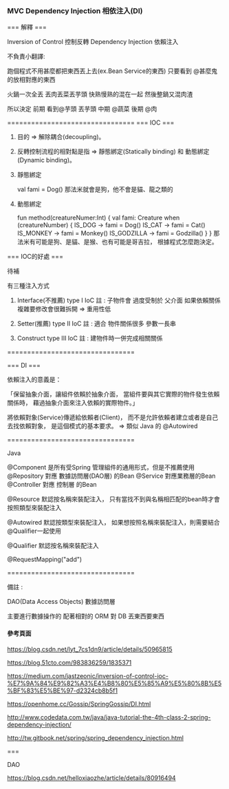 ### MVC Dependency Injection 相依注入(DI) ###

=== 解釋 ===

Inversion of Control 控制反轉
Dependency Injection 依賴注入

不負責小翻譯:

跑個程式不用甚麼都把東西丟上去(ex.Bean Service的東西)
只要看到 @甚麼鬼 的放相對應的東西

火鍋一次全丟 丟肉丟菜丟芋頭 快熟慢熟的混在一起
然後整鍋又混肉渣

所以決定 
前期 看到@芋頭 丟芋頭
中期 @蔬菜
後期 @肉

================================
=== IOC ===

1. 目的 => 解除耦合(decoupling)。
2. 反轉控制流程的相對點是指 => 靜態綁定(Statically binding) 和 動態綁定(Dynamic binding)。
3. 靜態綁定

    val fami = Dog()
    那法米就會是狗，他不會是貓、龍之類的

4. 動態綁定

    fun method(creatureNumer:Int) {
        val fami: Creature
        when (creatureNumber) {
            IS_DOG -> fami = Dog()
            IS_CAT -> fami = Cat()
            IS_MONKEY -> fami = Monkey()
            IS_GODZILLA -> fami = Godzilla()
        }
    }
    那法米有可能是狗、是貓、是猴、也有可能是哥吉拉，
    根據程式怎麼跑決定。


=== IOC的好處 ===

待補


有三種注入方式

1. Interface(不推薦)
type I IoC
註 : 
子物件會 過度受制於 父介面
如果依賴關係複雜要修改會很難拆開 => 重用性低

2. Setter(推薦)
type II IoC
註 : 適合 物件關係很多 參數一長串

3. Construct
type III IoC
註 : 建物件時一併完成相關關係

================================

=== DI ===

依賴注入的意義是：

「保留抽象介面，讓組件依賴於抽象介面，
當組件要與其它實際的物件發生依賴關係時，
藉過抽象介面來注入依賴的實際物件。」 

將依賴對象(Service)傳遞給依賴者(Client)，
而不是允許依賴者建立或者是自己去找依賴對象，
是這個模式的基本要求。
=> 類似 Java 的 @Autowired

================================


Java

@Component 是所有受Spring 管理組件的通用形式，但是不推薦使用
@Repository 對應 數據訪問層(DAO層) 的Bean 
@Service 對應業務層的Bean
@Controller 對應 控制層 的Bean

@Resource 
默認按名稱來裝配注入，
只有當找不到與名稱相匹配的bean時才會按照類型來裝配注入

@Autowired 
默認按類型來裝配注入，
如果想按照名稱來裝配注入，則需要結合@Qualifier一起使用

@Qualifier 
默認按名稱來裝配注入

@RequestMapping("add")


================================

備註 : 

DAO(Data Access Objects) 數據訪問層

主要進行數據操作的
配著相對的 ORM 對 DB 丟東西要東西


#### 參考頁面 ####

https://blog.csdn.net/lyt_7cs1dn9/article/details/50965815

https://blog.51cto.com/983836259/1835371

https://medium.com/jastzeonic/inversion-of-control-ioc-%E7%9A%84%E9%82%A3%E4%B8%80%E5%85%A9%E5%80%8B%E5%BF%83%E5%BE%97-d2324cb8b5f1

https://openhome.cc/Gossip/SpringGossip/DI.html

http://www.codedata.com.tw/java/java-tutorial-the-4th-class-2-spring-dependency-injection/

http://tw.gitbook.net/spring/spring_dependency_injection.html

===

DAO

https://blog.csdn.net/helloxiaozhe/article/details/80916494